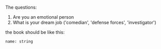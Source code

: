 The questions:

1. Are you an emotional person
2. What is your dream job ('comedian', 'defense forces', 'investigator')

the book should be like this:

    name: string
